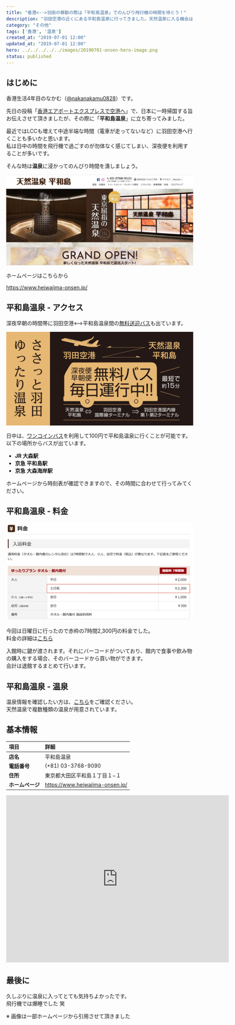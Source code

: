 ```yaml
---
title: "香港<-->羽田の移動の際は「平和島温泉」でのんびり飛行機の時間を待とう！"
description: "羽田空港の近くにある平和島温泉に行ってきました。天然温泉に入る機会は香港ではないので、のんびり温泉を満喫しました"
category: "その他"
tags: ['香港', '温泉']
created_at: "2019-07-01 12:00"
updated_at: "2019-07-01 12:00"
hero: ../../../../../images/20190701-onsen-hero-image.png
status: published
---
```


## はじめに

香港生活4年目のなかむ（[@nakanakamu0828](https://twitter.com/nakanakamu0828)）です。  

先日の投稿「[香港エアポートエクスプレスで空港へ](https://enjoyhk.nakamu.life/post/2019/06/28/airport_express/)」で、日本に一時帰国する旨お伝えさせて頂きましたが、その際に「**平和島温泉**」に立ち寄ってみました。  

<embed-post-card href="/2019/06/28/airport_express/"></embed-post-card>

最近ではLCCも増えて中途半端な時間（電車が走ってないなど）に羽田空港へ行くことも多いかと思います。  
私は日中の時間を飛行機で過ごすのが勿体なく感じてしまい、深夜便を利用することが多いです。  

そんな時は**温泉**に浸かってのんびり時間を潰しましょう。

![平和島温泉](../../../../../images/uploads/2019/07/01/onsen/picture-1.png)

ホームページはこちらから

https://www.heiwajima-onsen.jp/


## 平和島温泉 - アクセス

深夜早朝の時間帯に羽田空港<-->平和島温泉間の[無料送迎バス](https://www.heiwajima-onsen.jp/bus/)も出ています。

![平和島温泉 - 無料送迎バス](../../../../../images/uploads/2019/07/01/onsen/picture-2.jpg)


日中は、[ワンコインバス](https://www.heiwajima-onsen.jp/access/)を利用して100円で平和島温泉に行くことが可能です。  
以下の場所からバスが出ています。

- **JR 大森駅**
- **京急 平和島駅**
- **京急 大森海岸駅**

ホームページから時刻表が確認できますので、その時間に合わせて行ってみてください。

## 平和島温泉 - 料金

![平和島温泉 - 料金](../../../../../images/uploads/2019/07/01/onsen/picture-3.png)

今回は日曜日に行ったので赤枠の7時間2,300円の料金でした。  
料金の詳細は[こちら](https://www.heiwajima-onsen.jp/price/)  

入館時に鍵が渡されます。それにバーコードがついており、館内で食事や飲み物の購入をする場合、そのバーコードから買い物ができます。  
会計は退館するまとめて行います。

## 平和島温泉 - 温泉
温泉情報を確認したい方は、[こちら](https://www.heiwajima-onsen.jp/spa/)をご確認ください。  
天然温泉で複数種類の温泉が用意されています。  


## 基本情報

| 項目 | 詳細 |
|:---|:---|
|  **店名**  |  平和島温泉  |
|  **電話番号**  |  (+81) 03-3768-9090  |
|  **住所**  |  東京都大田区平和島１丁目１−１  |
|  **ホームページ**  |  https://www.heiwajima-onsen.jp/  |

<iframe src="https://www.google.com/maps/embed?pb=!1m14!1m8!1m3!1d3244.760288292215!2d139.740554!3d35.584308!3m2!1i1024!2i768!4f13.1!3m3!1m2!1s0x0%3A0x94850fb43ed07a71!2z44OT44OD44Kw44OV44Kh44OzIOW5s-WSjOWztg!5e0!3m2!1sja!2sjp!4v1562120838123!5m2!1sja!2sjp" width="600" height="450" frameborder="0" style="border:0" allowfullscreen></iframe>


## 最後に
久しぶりに温泉に入ってとても気持ちよかったです。  
飛行機では爆睡でした 笑

※ 画像は一部ホームページから引用させて頂きました
